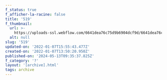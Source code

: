 ```yaml
---
f_status: true
f_afficher-la-racine: false
title: '519'
f_thumbnail:
  url: >-
    https://uploads-ssl.webflow.com/6641dea76c75d9b6904dcf9d/6641dea76c75d9b6904dd382_519.jpg
  alt: null
slug: '519'
updated-on: '2022-01-07T15:55:43.477Z'
created-on: '2022-01-07T13:50:20.950Z'
published-on: '2024-05-13T09:35:37.825Z'
f_category: '?'
layout: '[archive].html'
tags: archive
---
```



